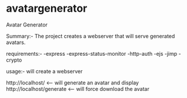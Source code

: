 # avatargenerator
Avatar Generator

Summary:-
The project creates a webserver that will serve generated avatars.

requirements:-
-express
-express-status-monitor
-http-auth
-ejs
-jimp
-crypto

usage:-
will create a webserver

http://localhost/ <-- will generate an avatar and display
http://localhost/generate <-- will force download the avatar
